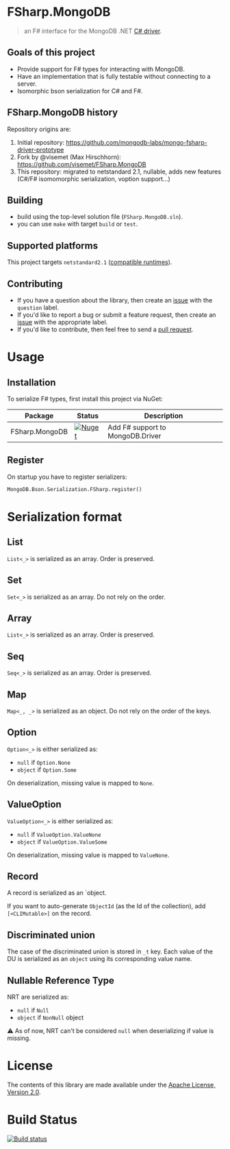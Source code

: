 # FSharp.MongoDB

> an F# interface for the MongoDB .NET [C# driver][csharp_driver].

## Goals of this project

  * Provide support for F# types for interacting with MongoDB.
  * Have an implementation that is fully testable without connecting to a server.
  * Isomorphic bson serialization for C# and F#.

## FSharp.MongoDB history

Repository origins are:
  1. Initial repository: https://github.com/mongodb-labs/mongo-fsharp-driver-prototype
  1. Fork by @visemet (Max Hirschhorn): https://github.com/visemet/FSharp.MongoDB
  1. This repository: migrated to netstandard 2.1, nullable, adds new features (C#/F# isomomorphic serialization, voption support...)
  
## Building
  * build using the top-level solution file (`FSharp.MongoDB.sln`).
  * you can use `make` with target `build` or `test`.

## Supported platforms

This project targets `netstandard2.1` ([compatible runtimes](https://learn.microsoft.com/en-us/dotnet/standard/net-standard?tabs=net-standard-2-1#select-net-standard-version)). 

## Contributing
  * If you have a question about the library, then create an [issue][issues] with the `question` label.
  * If you'd like to report a bug or submit a feature request, then create an [issue][issues] with the appropriate label.
  * If you'd like to contribute, then feel free to send a [pull request][pull_requests].

# Usage

## Installation
To serialize F# types, first install this project via NuGet:

Package | Status | Description
--------|--------|------------
FSharp.MongoDB | [![Nuget](https://img.shields.io/nuget/v/FSharp.MongoDB)](https://nuget.org/packages/FSharp.MongoDB) | Add F# support to MongoDB.Driver

## Register

On startup you have to register serializers:
```ocaml
MongoDB.Bson.Serialization.FSharp.register()
```

# Serialization format

## List
`List<_>` is serialized as an array. Order is preserved.

## Set
`Set<_>` is serialized as an array. Do not rely on the order.

## Array
`List<_>` is serialized as an array. Order is preserved.

## Seq
`Seq<_>` is serialized as an array. Order is preserved.

## Map
`Map<_, _>` is serialized as an object. Do not rely on the order of the keys.

## Option
`Option<_>` is either serialized as:
* `null` if `Option.None`
* `object` if `Option.Some`

On deserialization, missing value is mapped to `None`.

## ValueOption
`ValueOption<_>` is either serialized as:
* `null` if `ValueOption.ValueNone`
* `object` if `ValueOption.ValueSome`

On deserialization, missing value is mapped to `ValueNone`.

## Record
A record is serialized as an `object.

If you want to auto-generate `ObjectId` (as the Id of the collection), add `[<CLIMutable>]` on the record.

## Discriminated union
The case of the discriminated union is stored in `_t` key.
Each value of the DU is serialized as an `object` using its corresponding value name.

## Nullable Reference Type
NRT are serialized as:
* `null` if `Null`
* `object` if `NonNull` object

:warning: As of now, NRT can't be considered `null` when deserializing if value is missing.

# License
The contents of this library are made available under the [Apache License, Version 2.0][license].

# Build Status

[![Build status](https://github.com/pchalamet/FSharp.MongoDB/actions/workflows/on-push-branch.yml/badge.svg?branch=main)](https://github.com/pchalamet/FSharp.MongoDB/actions/workflows/on-push-branch.yml)


  [csharp_driver]: https://github.com/mongodb/mongo-csharp-driver
  [issues]:        https://github.com/pchalamet/FSharp.MongoDB/issues
  [license]:       LICENSE
  [pull_requests]: https://github.com/pchalamet/FSharp.MongoDB/pulls
